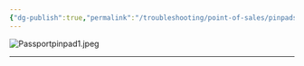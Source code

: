 ```yaml
---
{"dg-publish":true,"permalink":"/troubleshooting/point-of-sales/pinpads/passport-pinpad-install/"}
---
```


![Passportpinpad1.jpeg](/img/user/Assets/Images/Passportpinpad1.jpeg)

---
